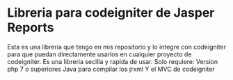 # Libreria para codeigniter de Jasper Reports
Esta es una libreria que tengo en mis repositorio y lo integre con codeigniter para que puedan directamente usarlos en cualquier proyecto de codeigniter. Es una libreria secilla y rapida de usar. Solo requiere: Version php 7 o superiores Java para compilar los jrxml Y el MVC de codeigniter

